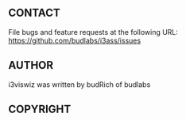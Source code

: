 
## CONTACT
File bugs and feature requests at the following URL:  
https://github.com/budlabs/i3ass/issues

## AUTHOR
i3viswiz was written by budRich of budlabs

## COPYRIGHT
